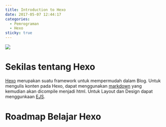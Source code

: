 ```yaml
---
title: Introduction to Hexo
date: 2017-05-07 12:44:17
categories:
  - Pemrograman
  - Hexo
sticky: true
---
```

![](/images/hexo.png)
# Sekilas tentang Hexo

[Hexo](http://hexo.io/) merupakan suatu framework untuk mempermudah dalam Blog. Untuk mengulis konten pada Hexo, dapat menggunakan [markdown](https://en.wikipedia.org/wiki/Markdown) yang kemudian akan dicompile menjadi html. Untuk Layout dan Design dapat menggunkaan [EJS](http://ejs.co/).

# Roadmap Belajar Hexo
